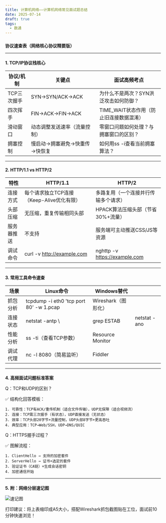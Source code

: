 ```yaml
---
title: 计算机网络——计算机网络常见面试题总结
date: 2025-07-14
draft: true
tags:
  - 数通
---
```

### 

**协议速查表（网络核心协议精要版）**

______  

#### 

**1. TCP/IP协议栈核心**

|协议/机制|关键点|面试高频考点|
|---|---|---|
|TCP三次握手|SYN→SYN/ACK→ACK|为什么不是两次？SYN洪泛攻击如何防御？|
|四次挥手|FIN→ACK→FIN→ACK|TIME_WAIT状态作用（防止旧连接数据混淆）|
|滑动窗口|动态调整发送速率（流量控制）|零窗口问题如何处理？与拥塞窗口的区别？|
|拥塞控制|慢启动→拥塞避免→快重传→快恢复|如何用ss -i查看当前拥塞算法？|

______  

#### 

**2. HTTP/1.1 vs HTTP/2**

|特性|HTTP/1.1|HTTP/2|
|---|---|---|
|连接方式|每个请求独立TCP连接（Keep-Alive优化有限）|多路复用（一个连接并行传输多个请求）|
|头部压缩|无压缩，重复传输相同头部|HPACK算法压缩头部（节省30%+流量）|
|服务器推送|不支持|服务端可主动推送CSS/JS等资源|
|调试命令|curl -v http://example.com|nghttp -v https://example.com|

______  

#### 

**3. 常用工具命令速查**

| 场景   | Linux命令                                 | Windows替代        |              |
| ---- | --------------------------------------- | ---------------- | ------------ |
| 抓包分析 | tcpdump -i eth0 'tcp port 80' -w 1.pcap | Wireshark（图形化）   |              |
| 连接状态 | netstat -antp \\                        | grep ESTAB       | netstat -ano |
| 性能分析 | ss -ti（查看TCP参数）                         | Resource Monitor |              |
| 调试代理 | nc -l 8080（简易监听）                        | Fiddler          |              |

______  

#### 

**4. 高频面试问题标准答案**

Q：TCP和UDP的区别？

✅ 结构化回答模板：

```
1. 可靠性：TCP有ACK/重传机制（适合文件传输），UDP无保障（适合视频流）  
2. 连接：TCP需三次握手（有状态），UDP直接发送（无状态）  
3. 效率：TCP头部20字节+流量控制，UDP头部8字节+更高吞吐  
4. 典型应用：TCP→Web/SSH，UDP→DNS/QUIC  

```

Q：HTTPS握手过程？

✅ 图解流程：

```
1. ClientHello → 支持的加密套件  
2. ServerHello → 证书+选定的套件  
3. 验证证书（CA链）+生成会话密钥  
4. 加密通信开始  

```

______  

#### 

**5. 附：网络分层速记图**

![速记图](../../../images/network/网络分层速记图.jpeg)

打印建议：将上表缩印成A5大小，搭配Wireshark抓包截图贴在工位，面试前10分钟快速浏览！